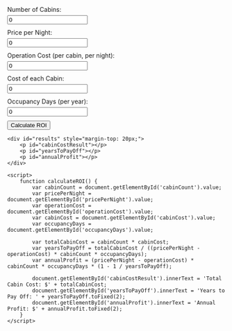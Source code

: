 <!DOCTYPE html>
<html>
<head>
    <style>
        .input-group {
            margin-bottom: 10px;
        }
        .input-group label {
            display: block;
            margin-bottom: 5px;
        }
    </style>
</head>
<body>
    <div class="input-group">
        <label for="cabinCount">Number of Cabins:</label>
        <input type="number" id="cabinCount" value="0">
    </div>
    <div class="input-group">
        <label for="pricePerNight">Price per Night:</label>
        <input type="number" id="pricePerNight" value="0">
    </div>
    <div class="input-group">
        <label for="operationCost">Operation Cost (per cabin, per night):</label>
        <input type="number" id="operationCost" value="0">
    </div>
    <div class="input-group">
        <label for="cabinCost">Cost of each Cabin:</label>
        <input type="number" id="cabinCost" value="0">
    </div>
    <div class="input-group">
        <label for="occupancyDays">Occupancy Days (per year):</label>
        <input type="number" id="occupancyDays" value="0">
    </div>
    <button onclick="calculateROI()">Calculate ROI</button>

    <div id="results" style="margin-top: 20px;">
        <p id="cabinCostResult"></p>
        <p id="yearsToPayOff"></p>
        <p id="annualProfit"></p>
    </div>

    <script>
        function calculateROI() {
            var cabinCount = document.getElementById('cabinCount').value;
            var pricePerNight = document.getElementById('pricePerNight').value;
            var operationCost = document.getElementById('operationCost').value;
            var cabinCost = document.getElementById('cabinCost').value;
            var occupancyDays = document.getElementById('occupancyDays').value;

            var totalCabinCost = cabinCount * cabinCost;
            var yearsToPayOff = totalCabinCost / ((pricePerNight - operationCost) * cabinCount * occupancyDays);
            var annualProfit = (pricePerNight - operationCost) * cabinCount * occupancyDays * (1 - 1 / yearsToPayOff);

            document.getElementById('cabinCostResult').innerText = 'Total Cabin Cost: $' + totalCabinCost;
            document.getElementById('yearsToPayOff').innerText = 'Years to Pay Off: ' + yearsToPayOff.toFixed(2);
            document.getElementById('annualProfit').innerText = 'Annual Profit: $' + annualProfit.toFixed(2);
        }
    </script>
</body>
</html>
